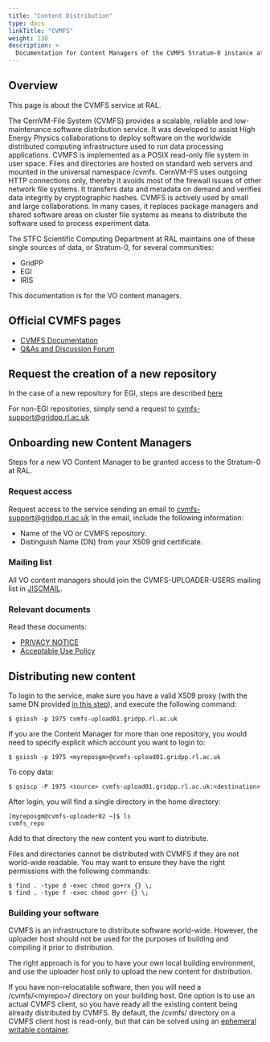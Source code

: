 ```yaml
---
title: "Content Distribution"
type: docs
linkTitle: "CVMFS"
weight: 130
description: >
  Documentation for Content Managers of the CVMFS Stratum-0 instance at RAL
---
```


## Overview

This page is about the CVMFS service at RAL.

The CernVM-File System (CVMFS) provides a scalable, reliable and low-maintenance
software distribution service. It was developed to assist High Energy Physics
collaborations to deploy software on the worldwide distributed computing
infrastructure used to run data processing applications. CVMFS is implemented as
a POSIX read-only file system in user space. Files and directories are hosted on
standard web servers and mounted in the universal namespace /cvmfs. CernVM-FS
uses outgoing HTTP connections only, thereby it avoids most of the firewall
issues of other network file systems. It transfers data and metadata on demand
and verifies data integrity by cryptographic hashes. CVMFS is actively used by
small and large collaborations.  In many cases, it replaces package managers and
shared software areas on cluster file systems as means to distribute the
software used to process experiment data.

The STFC Scientific Computing Department at RAL maintains one of these single
sources of data, or Stratum-0, for several communities:

- GridPP
- EGI
- IRIS

This documentation is for the VO content managers.

## Official CVMFS pages

- [CVMFS Documentation](https://cvmfs.readthedocs.io/en/latest/)
- [Q&As and Discussion Forum](https://cernvm-forum.cern.ch/)

## Request the creation of a new repository

In the case of a new repository for EGI, steps are described
[here](https://wiki.egi.eu/wiki/PROC22)

For non-EGI repositories, simply send a request to
cvmfs-support@gridpp.rl.ac.uk

## Onboarding new Content Managers

Steps for a new VO Content Manager to be granted access to the Stratum-0 at RAL.

### Request access

Request access to the service sending an email to cvmfs-support@gridpp.rl.ac.uk
In the email, include the following information:

- Name of the VO or CVMFS repository.
- Distinguish Name (DN) from your X509 grid certificate.

### Mailing list

All VO content managers should join the CVMFS-UPLOADER-USERS mailing list in
[JISCMAIL](https://www.jiscmail.ac.uk/cgi-bin/webadmin?A0=cvmfs-uploader-users).

### Relevant documents

Read these documents:

- [PRIVACY NOTICE](https://www.scd.stfc.ac.uk/Pages/CVMFS-Privacy-Notice.aspx)
- [Acceptable Use Policy](https://www.scd.stfc.ac.uk/Pages/CVMFS-Acceptable-Use-Policy.aspx)

## Distributing new content

To login to the service, make sure you have a valid X509 proxy (with the same DN
provided [in this step](#request-access)),
and execute the following command:

```shell
$ gsissh -p 1975 cvmfs-upload01.gridpp.rl.ac.uk
```

If you are the Content Manager for more than one repository, you would need to
specify explicit which account you want to login to:

```shell
$ gsissh -p 1975 <myreposgm>@cvmfs-upload01.gridpp.rl.ac.uk
```

To copy data:

```shell
$ gsiscp -P 1975 <source> cvmfs-upload01.gridpp.rl.ac.uk:<destination>
```

After login, you will find a single directory in the home directory:

```shell
[myreposgm@cvmfs-uploader02 ~]$ ls
cvmfs_repo
```

Add to that directory the new content you want to distribute.

Files and directories cannot be distributed with CVMFS if they are not
world-wide readable. You may want to ensure they have the right permissions with
the following commands:

```shell
$ find . -type d -exec chmod go+rx {} \;
$ find . -type f -exec chmod go+r {} \;
```

### Building your software

CVMFS is an infrastructure to distribute software world-wide. However, the
uploader host should not be used for the purposes of building and compiling it
prior to distribution.

The right approach is for you to have your own local building environment, and
use the uploader host only to upload the new content for distribution.

If you have non-relocatable software, then you will need a
/cvmfs/&lt;myrepo&gt;/ directory on your building host. One option is to use an
actual CVMFS client, so you have ready all the existing content being already
distributed by CVMFS.
By default, the /cvmfs/ directory on a CVMFS client host is read-only, but that
can be solved using an
[ephemeral writable container](https://cvmfs.readthedocs.io/en/latest/cpt-enter.html).
